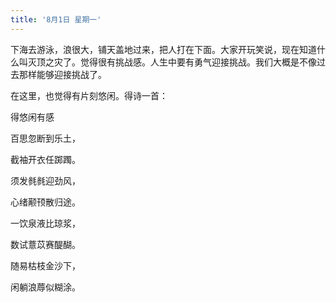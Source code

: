 ```yaml
---
title: '8月1日 星期一'
---
```


下海去游泳，浪很大，铺天盖地过来，把人打在下面。大家开玩笑说，现在知道什么叫灭顶之灾了。觉得很有挑战感。人生中要有勇气迎接挑战。我们大概是不像过去那样能够迎接挑战了。

在这里，也觉得有片刻悠闲。得诗一首：

得悠闲有感

百思忽断到乐土，

截袖开衣任踯躅。

须发毵毵迎劲风，

心绪颟顸散归途。

一饮泉液比琼浆，

数试薏苡赛醍醐。

随易枯枝金沙下，

闲躺浪蓐似糊涂。

